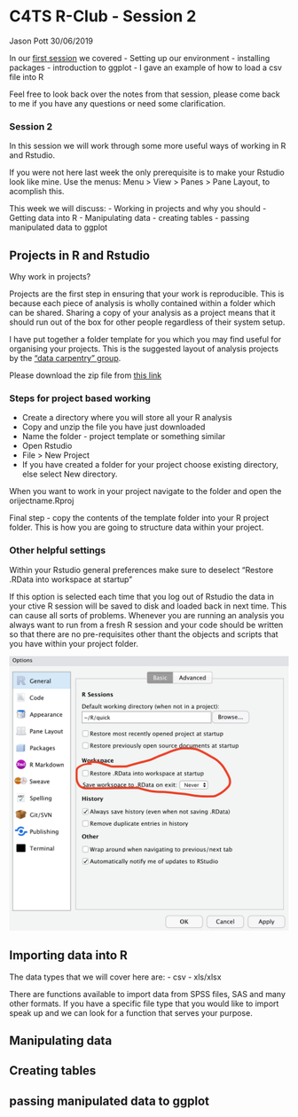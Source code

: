 C4TS R-Club - Session 2
================
Jason Pott
30/06/2019

In our [first
session](https://github.com/jasonpott/r4ds/blob/master/01.%20Session%201%20/session_1.md)
we covered - Setting up our environment - installing packages -
introduction to ggplot - I gave an example of how to load a csv file
into R

Feel free to look back over the notes from that session, please come
back to me if you have any questions or need some clarification.

### Session 2

In this session we will work through some more useful ways of working in
R and Rstudio.

If you were not here last week the only prerequisite is to make your
Rstudio look like mine. Use the menus: Menu \> View \> Panes \> Pane
Layout, to acomplish this.

This week we will discuss: - Working in projects and why you should -
Getting data into R - Manipulating data - creating tables - passing
manipulated data to ggplot

## Projects in R and Rstudio

Why work in projects?

Projects are the first step in ensuring that your work is reproducible.
This is because each piece of analysis is wholly contained within a
folder which can be shared. Sharing a copy of your analysis as a project
means that it should run out of the box for other people regardless of
their system setup.

I have put together a folder template for you which you may find useful
for organising your projects. This is the suggested layout of analysis
projects by the [“data carpentry”
group](https://journals.plos.org/ploscompbiol/article?id=10.1371/journal.pcbi.1005510).

Please download the zip file from [this link]()

### Steps for project based working

  - Create a directory where you will store all your R analysis  
  - Copy and unzip the file you have just downloaded  
  - Name the folder - project template or something similar  
  - Open Rstudio  
  - File \> New Project  
  - If you have created a folder for your project choose existing
    directory, else select New directory.

When you want to work in your project navigate to the folder and open
the orijectname.Rproj

Final step - copy the contents of the template folder into your R
project folder. This is how you are going to structure data within your
project.

### Other helpful settings

Within your Rstudio general preferences make sure to deselect “Restore
.RData into workspace at startup”

If this option is selected each time that you log out of Rstudio the
data in your ctive R session will be saved to disk and loaded back in
next time. This can cause all sorts of problems. Whenever you are
running an analysis you always want to run from a fresh R session and
your code should be written so that there are no pre-requisites other
thant the objects and scripts that you have within your project folder.

![Important preference](Screenshot%202019-07-01%20at%2008.40.05.png)

## Importing data into R

The data types that we will cover here are: - csv - xls/xlsx

There are functions available to import data from SPSS files, SAS and
many other formats. If you have a specific file type that you would like
to import speak up and we can look for a function that serves your
purpose.

## Manipulating data

## Creating tables

## passing manipulated data to ggplot
